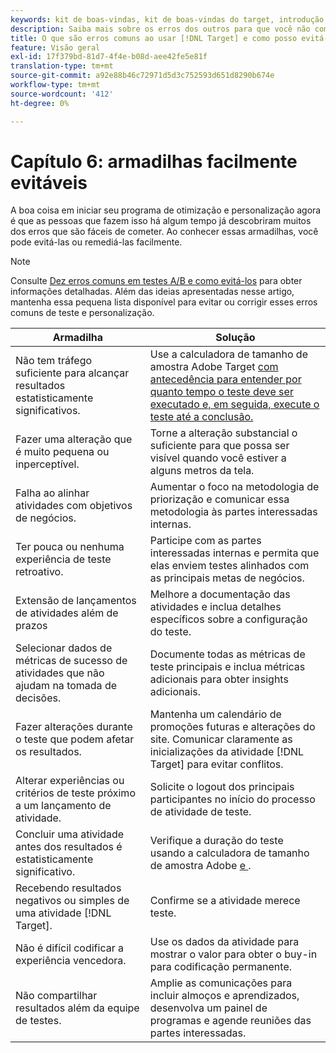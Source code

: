 ```yaml
---
keywords: kit de boas-vindas, kit de boas-vindas do target, introdução, introdução, introdução
description: Saiba mais sobre os erros dos outros para que você não cometa os mesmos erros ao usar o Adobe [!DNL Target] como parte de sua estratégia de teste e personalização.
title: O que são erros comuns ao usar [!DNL Target] e como posso evitá-los?
feature: Visão geral
exl-id: 17f379bd-81d7-4f4e-b08d-aee42fe5e81f
translation-type: tm+mt
source-git-commit: a92e88b46c72971d5d3c752593d651d8290b674e
workflow-type: tm+mt
source-wordcount: '412'
ht-degree: 0%

---
```


# Capítulo 6: armadilhas facilmente evitáveis

A boa coisa em iniciar seu programa de otimização e personalização agora é que as pessoas que fazem isso há algum tempo já descobriram muitos dos erros que são fáceis de cometer. Ao conhecer essas armadilhas, você pode evitá-las ou remediá-las facilmente.

>[!NOTE]
>
>Consulte [Dez erros comuns em testes A/B e como evitá-los](/help/c-activities/t-test-ab/common-ab-testing-pitfalls.md) para obter informações detalhadas. Além das ideias apresentadas nesse artigo, mantenha essa pequena lista disponível para evitar ou corrigir esses erros comuns de teste e personalização.

| Armadilha | Solução |
| --- | --- |
| Não tem tráfego suficiente para alcançar resultados estatisticamente significativos. | Use a calculadora de tamanho de amostra Adobe Target [com antecedência para entender por quanto tempo o teste deve ser executado e, em seguida, execute o teste até a conclusão.](https://docs.adobe.com/content/target-microsite/testcalculator.html) |
| Fazer uma alteração que é muito pequena ou inperceptível. | Torne a alteração substancial o suficiente para que possa ser visível quando você estiver a alguns metros da tela. |
| Falha ao alinhar atividades com objetivos de negócios. | Aumentar o foco na metodologia de priorização e comunicar essa metodologia às partes interessadas internas. |
| Ter pouca ou nenhuma experiência de teste retroativo. | Participe com as partes interessadas internas e permita que elas enviem testes alinhados com as principais metas de negócios. |
| Extensão de lançamentos de atividades além de prazos | Melhore a documentação das atividades e inclua detalhes específicos sobre a configuração do teste. |
| Selecionar dados de métricas de sucesso de atividades que não ajudam na tomada de decisões. | Documente todas as métricas de teste principais e inclua métricas adicionais para obter insights adicionais. |
| Fazer alterações durante o teste que podem afetar os resultados. | Mantenha um calendário de promoções futuras e alterações do site. Comunicar claramente as inicializações da atividade [!DNL Target] para evitar conflitos. |
| Alterar experiências ou critérios de teste próximo a um lançamento de atividade. | Solicite o logout dos principais participantes no início do processo de atividade de teste. |
| Concluir uma atividade antes dos resultados é estatisticamente significativo. | Verifique a duração do teste usando a calculadora de tamanho de amostra Adobe [e ](https://docs.adobe.com/content/target-microsite/testcalculator.html). |
| Recebendo resultados negativos ou simples de uma atividade [!DNL Target]. | Confirme se a atividade merece teste. |
| Não é difícil codificar a experiência vencedora. | Use os dados da atividade para mostrar o valor para obter o buy-in para codificação permanente. |
| Não compartilhar resultados além da equipe de testes. | Amplie as comunicações para incluir almoços e aprendizados, desenvolva um painel de programas e agende reuniões das partes interessadas. |
